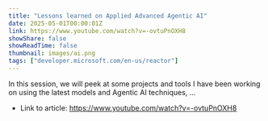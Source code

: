 ```yaml
---
title: "Lessons learned on Applied Advanced Agentic AI"
date: 2025-05-01T00:00:01Z
link: https://www.youtube.com/watch?v=-ovtuPnOXH8
showShare: false
showReadTime: false
thumbnail: images/ai.png
tags: ["developer.microsoft.com/en-us/reactor"]
---
```

In this session, we will peek at some projects and tools I have been working on using the latest models and Agentic AI techniques, ...

- Link to article: https://www.youtube.com/watch?v=-ovtuPnOXH8